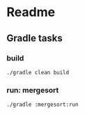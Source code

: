 # Readme

## Gradle tasks

### build
```
./gradle clean build
```

### run: mergesort
```
./gradle :mergesort:run
```